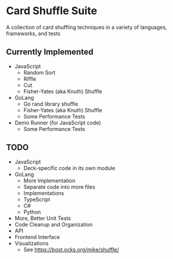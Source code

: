 # Card Shuffle Suite
A collection of card shuffling techniques in a variety of languages, frameworks, and tests

## Currently Implemented
* JavaScript
  * Random Sort
  * Riffle
  * Cut
  * Fisher-Yates (aka Knuth) Shuffle
* GoLang
  * Go rand library shuffle
  * Fisher-Yates (aka Knuth) Shuffle
  * Some Performance Tests
* Demo Runner (for JavaScript code)
  * Some Performance Tests

## TODO
* JavaScript
  * Deck-specific code in its own module
* GoLang
  * More Implementation
  * Separate code into more files
  * Implementations
  * TypeScript
  * C#
  * Python
* More, Better Unit Tests
* Code Cleanup and Organization
* API
* Frontend Interface
* Visualizations
  * See https://bost.ocks.org/mike/shuffle/
